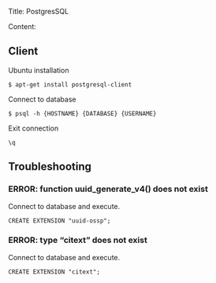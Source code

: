 Title: PostgresSQL

Content:

## Client

Ubuntu installation
```
$ apt-get install postgresql-client
```

Connect to database
```
$ psql -h {HOSTNAME} {DATABASE} {USERNAME}
```

Exit connection
```
\q
```

## Troubleshooting

### ERROR: function uuid_generate_v4() does not exist

Connect to database and execute.
```
CREATE EXTENSION "uuid-ossp";
```

### ERROR: type “citext” does not exist

Connect to database and execute.
```
CREATE EXTENSION "citext";
```

